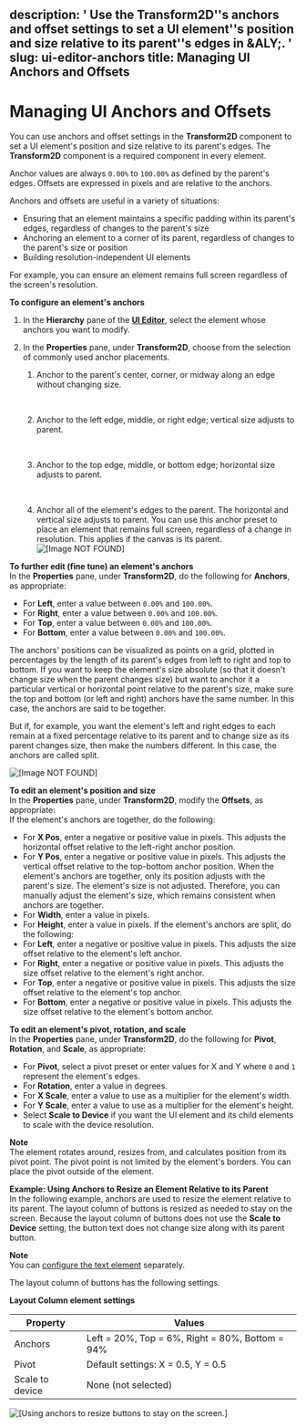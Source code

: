 description: ' Use the Transform2D''s anchors and offset settings to set a UI element''s
  position and size relative to its parent''s edges in &ALY;. '
slug: ui-editor-anchors
title: Managing UI Anchors and Offsets
---
# Managing UI Anchors and Offsets<a name="ui-editor-anchors"></a>

You can use anchors and offset settings in the **Transform2D** component to set a UI element's position and size relative to its parent's edges\. The **Transform2D** component is a required component in every element\.

Anchor values are always `0.00%` to `100.00%` as defined by the parent's edges\. Offsets are expressed in pixels and are relative to the anchors\.

Anchors and offsets are useful in a variety of situations:
+ Ensuring that an element maintains a specific padding within its parent's edges, regardless of changes to the parent's size
+ Anchoring an element to a corner of its parent, regardless of changes to the parent's size or position
+ Building resolution\-independent UI elements

For example, you can ensure an element remains full screen regardless of the screen's resolution\.

**To configure an element's anchors**

1. In the **Hierarchy** pane of the [**UI Editor**](ui-editor-using.md), select the element whose anchors you want to modify\.

1. In the **Properties** pane, under **Transform2D**, choose from the selection of commonly used anchor placements\.

   1. Anchor to the parent's center, corner, or midway along an edge without changing size\.

       

   1. Anchor to the left edge, middle, or right edge; vertical size adjusts to parent\.

       

   1. Anchor to the top edge, middle, or bottom edge; horizontal size adjusts to parent\.

       

   1. Anchor all of the element's edges to the parent\. The horizontal and vertical size adjusts to parent\. You can use this anchor preset to place an element that remains full screen, regardless of a change in resolution\. This applies if the canvas is its parent\.   
![\[Image NOT FOUND\]](/images/game_ui_editor/ui-editor-presets-1.png)

**To further edit \(fine tune\) an element's anchors**  
In the **Properties** pane, under **Transform2D**, do the following for **Anchors**, as appropriate:  
+ For **Left**, enter a value between `0.00%` and `100.00%`\.
+ For **Right**, enter a value between `0.00%` and `100.00%`\.
+ For **Top**, enter a value between `0.00%` and `100.00%`\.
+ For **Bottom**, enter a value between `0.00%` and `100.00%`\.

The anchors' positions can be visualized as points on a grid, plotted in percentages by the length of its parent's edges from left to right and top to bottom\. If you want to keep the element's size absolute \(so that it doesn't change size when the parent changes size\) but want to anchor it a particular vertical or horizontal point relative to the parent's size, make sure the top and bottom \(or left and right\) anchors have the same number\. In this case, the anchors are said to be together\.

But if, for example, you want the element's left and right edges to each remain at a fixed percentage relative to its parent and to change size as its parent changes size, then make the numbers different\. In this case, the anchors are called split\.

![\[Image NOT FOUND\]](/images/game_ui_editor/ui-editor-percent.png)

**To edit an element's position and size**  
In the **Properties** pane, under **Transform2D**, modify the **Offsets**, as appropriate:  
If the element's anchors are together, do the following:  
+ For **X Pos**, enter a negative or positive value in pixels\. This adjusts the horizontal offset relative to the left\-right anchor position\. 
+ For **Y Pos**, enter a negative or positive value in pixels\. This adjusts the vertical offset relative to the top\-bottom anchor position\.
When the element's anchors are together, only its position adjusts with the parent's size\. The element's size is not adjusted\. Therefore, you can manually adjust the element's size, which remains consistent when anchors are together\.  
+ For **Width**, enter a value in pixels\.
+ For **Height**, enter a value in pixels\.
If the element's anchors are split, do the following:  
+ For **Left**, enter a negative or positive value in pixels\. This adjusts the size offset relative to the element's left anchor\.
+ For **Right**, enter a negative or positive value in pixels\. This adjusts the size offset relative to the element's right anchor\.
+ For **Top**, enter a negative or positive value in pixels\. This adjusts the size offset relative to the element's top anchor\.
+ For **Bottom**, enter a negative or positive value in pixels\. This adjusts the size offset relative to the element's bottom anchor\.

**To edit an element's pivot, rotation, and scale**  
In the **Properties** pane, under **Transform2D**, do the following for **Pivot**, **Rotation**, and **Scale**, as appropriate:  
+ For **Pivot**, select a pivot preset or enter values for X and Y where `0` and `1` represent the element's edges\.
+ For **Rotation**, enter a value in degrees\.
+ For **X Scale**, enter a value to use as a multiplier for the element's width\.
+ For **Y Scale**, enter a value to use as a multiplier for the element's height\.
+ Select **Scale to Device** if you want the UI element and its child elements to scale with the device resolution\.

**Note**  
The element rotates around, resizes from, and calculates position from its pivot point\. The pivot point is not limited by the element's borders\. You can place the pivot outside of the element\.

**Example: Using Anchors to Resize an Element Relative to its Parent**  
In the following example, anchors are used to resize the element relative to its parent\. The layout column of buttons is resized as needed to stay on the screen\. Because the layout column of buttons does not use the **Scale to Device** setting, the button text does not change size along with its parent button\.

**Note**  
You can [configure the text element](ui-editor-components-text.md) separately\.

The layout column of buttons has the following settings\.


**Layout Column element settings**  

| Property | Values | 
| --- | --- | 
| Anchors | Left = 20%, Top = 6%, Right = 80%, Bottom = 94% | 
| Pivot | Default settings: X = 0\.5, Y = 0\.5 | 
| Scale to device | None \(not selected\) | 

![\[Using anchors to resize buttons to stay on the screen.\]](/images/game_ui_editor/ui-editor-transform-scale-3.gif)